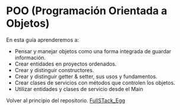 # POO (Programación Orientada a Objetos)

En esta guía aprenderemos a:
- Pensar y manejar objetos como una forma integrada
de guardar información.
- Crear entidades en proyectos ordenados.
- Crear y distinguir constructores.
- Crear y distinguir getter & setter, sus usos y
fundamentos.
- Crear clases de servicios con métodos que controlen
los objetos.
- Utilizar entidades y clases de servicio desde el Main

Volver al principio del repositorio. [FullSTack_Egg](https://github.com/megagringa/FullStack_Egg_Curso)